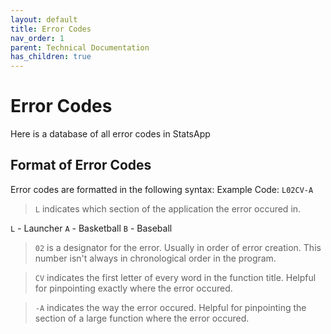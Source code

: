 ```yaml
---
layout: default
title: Error Codes
nav_order: 1
parent: Technical Documentation
has_children: true
---
```


# Error Codes

Here is a database of all error codes in StatsApp

## Format of Error Codes

Error codes are formatted in the following syntax:
Example Code: `L02CV-A`
> `L` indicates which section of the application the error occured in.

`L` - Launcher
`A` - Basketball
`B` - Baseball

> `02` is a designator for the error. Usually in order of error creation. This number isn't always in chronological order in the program.

> `CV` indicates the first letter of every word in the function title. Helpful for pinpointing exactly where the error occured.

> `-A` indicates the way the error occured. Helpful for pinpointing the section of a large function where the error occured.
